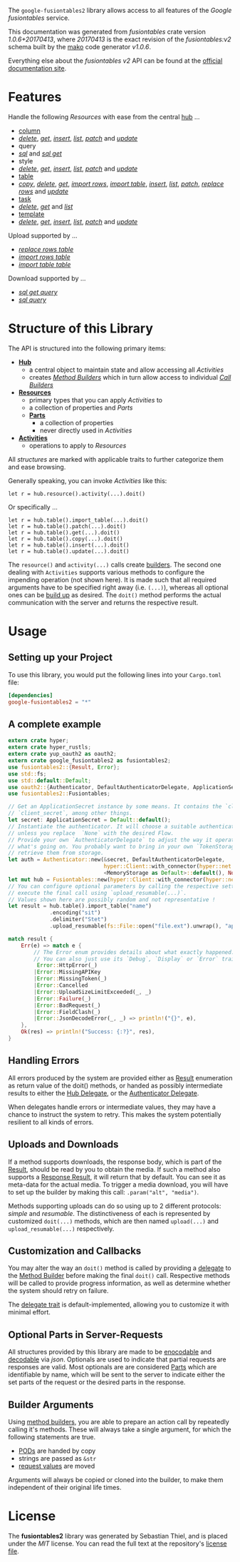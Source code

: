 <!---
DO NOT EDIT !
This file was generated automatically from 'src/mako/api/README.md.mako'
DO NOT EDIT !
-->
The `google-fusiontables2` library allows access to all features of the *Google fusiontables* service.

This documentation was generated from *fusiontables* crate version *1.0.6+20170413*, where *20170413* is the exact revision of the *fusiontables:v2* schema built by the [mako](http://www.makotemplates.org/) code generator *v1.0.6*.

Everything else about the *fusiontables* *v2* API can be found at the
[official documentation site](https://developers.google.com/fusiontables).
# Features

Handle the following *Resources* with ease from the central [hub](https://docs.rs/google-fusiontables2/1.0.6+20170413/google_fusiontables2/struct.Fusiontables.html) ... 

* [column](https://docs.rs/google-fusiontables2/1.0.6+20170413/google_fusiontables2/struct.Column.html)
 * [*delete*](https://docs.rs/google-fusiontables2/1.0.6+20170413/google_fusiontables2/struct.ColumnDeleteCall.html), [*get*](https://docs.rs/google-fusiontables2/1.0.6+20170413/google_fusiontables2/struct.ColumnGetCall.html), [*insert*](https://docs.rs/google-fusiontables2/1.0.6+20170413/google_fusiontables2/struct.ColumnInsertCall.html), [*list*](https://docs.rs/google-fusiontables2/1.0.6+20170413/google_fusiontables2/struct.ColumnListCall.html), [*patch*](https://docs.rs/google-fusiontables2/1.0.6+20170413/google_fusiontables2/struct.ColumnPatchCall.html) and [*update*](https://docs.rs/google-fusiontables2/1.0.6+20170413/google_fusiontables2/struct.ColumnUpdateCall.html)
* query
 * [*sql*](https://docs.rs/google-fusiontables2/1.0.6+20170413/google_fusiontables2/struct.QuerySqlCall.html) and [*sql get*](https://docs.rs/google-fusiontables2/1.0.6+20170413/google_fusiontables2/struct.QuerySqlGetCall.html)
* style
 * [*delete*](https://docs.rs/google-fusiontables2/1.0.6+20170413/google_fusiontables2/struct.StyleDeleteCall.html), [*get*](https://docs.rs/google-fusiontables2/1.0.6+20170413/google_fusiontables2/struct.StyleGetCall.html), [*insert*](https://docs.rs/google-fusiontables2/1.0.6+20170413/google_fusiontables2/struct.StyleInsertCall.html), [*list*](https://docs.rs/google-fusiontables2/1.0.6+20170413/google_fusiontables2/struct.StyleListCall.html), [*patch*](https://docs.rs/google-fusiontables2/1.0.6+20170413/google_fusiontables2/struct.StylePatchCall.html) and [*update*](https://docs.rs/google-fusiontables2/1.0.6+20170413/google_fusiontables2/struct.StyleUpdateCall.html)
* [table](https://docs.rs/google-fusiontables2/1.0.6+20170413/google_fusiontables2/struct.Table.html)
 * [*copy*](https://docs.rs/google-fusiontables2/1.0.6+20170413/google_fusiontables2/struct.TableCopyCall.html), [*delete*](https://docs.rs/google-fusiontables2/1.0.6+20170413/google_fusiontables2/struct.TableDeleteCall.html), [*get*](https://docs.rs/google-fusiontables2/1.0.6+20170413/google_fusiontables2/struct.TableGetCall.html), [*import rows*](https://docs.rs/google-fusiontables2/1.0.6+20170413/google_fusiontables2/struct.TableImportRowCall.html), [*import table*](https://docs.rs/google-fusiontables2/1.0.6+20170413/google_fusiontables2/struct.TableImportTableCall.html), [*insert*](https://docs.rs/google-fusiontables2/1.0.6+20170413/google_fusiontables2/struct.TableInsertCall.html), [*list*](https://docs.rs/google-fusiontables2/1.0.6+20170413/google_fusiontables2/struct.TableListCall.html), [*patch*](https://docs.rs/google-fusiontables2/1.0.6+20170413/google_fusiontables2/struct.TablePatchCall.html), [*replace rows*](https://docs.rs/google-fusiontables2/1.0.6+20170413/google_fusiontables2/struct.TableReplaceRowCall.html) and [*update*](https://docs.rs/google-fusiontables2/1.0.6+20170413/google_fusiontables2/struct.TableUpdateCall.html)
* [task](https://docs.rs/google-fusiontables2/1.0.6+20170413/google_fusiontables2/struct.Task.html)
 * [*delete*](https://docs.rs/google-fusiontables2/1.0.6+20170413/google_fusiontables2/struct.TaskDeleteCall.html), [*get*](https://docs.rs/google-fusiontables2/1.0.6+20170413/google_fusiontables2/struct.TaskGetCall.html) and [*list*](https://docs.rs/google-fusiontables2/1.0.6+20170413/google_fusiontables2/struct.TaskListCall.html)
* [template](https://docs.rs/google-fusiontables2/1.0.6+20170413/google_fusiontables2/struct.Template.html)
 * [*delete*](https://docs.rs/google-fusiontables2/1.0.6+20170413/google_fusiontables2/struct.TemplateDeleteCall.html), [*get*](https://docs.rs/google-fusiontables2/1.0.6+20170413/google_fusiontables2/struct.TemplateGetCall.html), [*insert*](https://docs.rs/google-fusiontables2/1.0.6+20170413/google_fusiontables2/struct.TemplateInsertCall.html), [*list*](https://docs.rs/google-fusiontables2/1.0.6+20170413/google_fusiontables2/struct.TemplateListCall.html), [*patch*](https://docs.rs/google-fusiontables2/1.0.6+20170413/google_fusiontables2/struct.TemplatePatchCall.html) and [*update*](https://docs.rs/google-fusiontables2/1.0.6+20170413/google_fusiontables2/struct.TemplateUpdateCall.html)


Upload supported by ...

* [*replace rows table*](https://docs.rs/google-fusiontables2/1.0.6+20170413/google_fusiontables2/struct.TableReplaceRowCall.html)
* [*import rows table*](https://docs.rs/google-fusiontables2/1.0.6+20170413/google_fusiontables2/struct.TableImportRowCall.html)
* [*import table table*](https://docs.rs/google-fusiontables2/1.0.6+20170413/google_fusiontables2/struct.TableImportTableCall.html)

Download supported by ...

* [*sql get query*](https://docs.rs/google-fusiontables2/1.0.6+20170413/google_fusiontables2/struct.QuerySqlGetCall.html)
* [*sql query*](https://docs.rs/google-fusiontables2/1.0.6+20170413/google_fusiontables2/struct.QuerySqlCall.html)



# Structure of this Library

The API is structured into the following primary items:

* **[Hub](https://docs.rs/google-fusiontables2/1.0.6+20170413/google_fusiontables2/struct.Fusiontables.html)**
    * a central object to maintain state and allow accessing all *Activities*
    * creates [*Method Builders*](https://docs.rs/google-fusiontables2/1.0.6+20170413/google_fusiontables2/trait.MethodsBuilder.html) which in turn
      allow access to individual [*Call Builders*](https://docs.rs/google-fusiontables2/1.0.6+20170413/google_fusiontables2/trait.CallBuilder.html)
* **[Resources](https://docs.rs/google-fusiontables2/1.0.6+20170413/google_fusiontables2/trait.Resource.html)**
    * primary types that you can apply *Activities* to
    * a collection of properties and *Parts*
    * **[Parts](https://docs.rs/google-fusiontables2/1.0.6+20170413/google_fusiontables2/trait.Part.html)**
        * a collection of properties
        * never directly used in *Activities*
* **[Activities](https://docs.rs/google-fusiontables2/1.0.6+20170413/google_fusiontables2/trait.CallBuilder.html)**
    * operations to apply to *Resources*

All *structures* are marked with applicable traits to further categorize them and ease browsing.

Generally speaking, you can invoke *Activities* like this:

```Rust,ignore
let r = hub.resource().activity(...).doit()
```

Or specifically ...

```ignore
let r = hub.table().import_table(...).doit()
let r = hub.table().patch(...).doit()
let r = hub.table().get(...).doit()
let r = hub.table().copy(...).doit()
let r = hub.table().insert(...).doit()
let r = hub.table().update(...).doit()
```

The `resource()` and `activity(...)` calls create [builders][builder-pattern]. The second one dealing with `Activities` 
supports various methods to configure the impending operation (not shown here). It is made such that all required arguments have to be 
specified right away (i.e. `(...)`), whereas all optional ones can be [build up][builder-pattern] as desired.
The `doit()` method performs the actual communication with the server and returns the respective result.

# Usage

## Setting up your Project

To use this library, you would put the following lines into your `Cargo.toml` file:

```toml
[dependencies]
google-fusiontables2 = "*"
```

## A complete example

```Rust
extern crate hyper;
extern crate hyper_rustls;
extern crate yup_oauth2 as oauth2;
extern crate google_fusiontables2 as fusiontables2;
use fusiontables2::{Result, Error};
use std::fs;
use std::default::Default;
use oauth2::{Authenticator, DefaultAuthenticatorDelegate, ApplicationSecret, MemoryStorage};
use fusiontables2::Fusiontables;

// Get an ApplicationSecret instance by some means. It contains the `client_id` and 
// `client_secret`, among other things.
let secret: ApplicationSecret = Default::default();
// Instantiate the authenticator. It will choose a suitable authentication flow for you, 
// unless you replace  `None` with the desired Flow.
// Provide your own `AuthenticatorDelegate` to adjust the way it operates and get feedback about 
// what's going on. You probably want to bring in your own `TokenStorage` to persist tokens and
// retrieve them from storage.
let auth = Authenticator::new(&secret, DefaultAuthenticatorDelegate,
                              hyper::Client::with_connector(hyper::net::HttpsConnector::new(hyper_rustls::TlsClient::new())),
                              <MemoryStorage as Default>::default(), None);
let mut hub = Fusiontables::new(hyper::Client::with_connector(hyper::net::HttpsConnector::new(hyper_rustls::TlsClient::new())), auth);
// You can configure optional parameters by calling the respective setters at will, and
// execute the final call using `upload_resumable(...)`.
// Values shown here are possibly random and not representative !
let result = hub.table().import_table("name")
             .encoding("sit")
             .delimiter("Stet")
             .upload_resumable(fs::File::open("file.ext").unwrap(), "application/octet-stream".parse().unwrap());

match result {
    Err(e) => match e {
        // The Error enum provides details about what exactly happened.
        // You can also just use its `Debug`, `Display` or `Error` traits
         Error::HttpError(_)
        |Error::MissingAPIKey
        |Error::MissingToken(_)
        |Error::Cancelled
        |Error::UploadSizeLimitExceeded(_, _)
        |Error::Failure(_)
        |Error::BadRequest(_)
        |Error::FieldClash(_)
        |Error::JsonDecodeError(_, _) => println!("{}", e),
    },
    Ok(res) => println!("Success: {:?}", res),
}

```
## Handling Errors

All errors produced by the system are provided either as [Result](https://docs.rs/google-fusiontables2/1.0.6+20170413/google_fusiontables2/enum.Result.html) enumeration as return value of 
the doit() methods, or handed as possibly intermediate results to either the 
[Hub Delegate](https://docs.rs/google-fusiontables2/1.0.6+20170413/google_fusiontables2/trait.Delegate.html), or the [Authenticator Delegate](https://docs.rs/yup-oauth2/*/yup_oauth2/trait.AuthenticatorDelegate.html).

When delegates handle errors or intermediate values, they may have a chance to instruct the system to retry. This 
makes the system potentially resilient to all kinds of errors.

## Uploads and Downloads
If a method supports downloads, the response body, which is part of the [Result](https://docs.rs/google-fusiontables2/1.0.6+20170413/google_fusiontables2/enum.Result.html), should be
read by you to obtain the media.
If such a method also supports a [Response Result](https://docs.rs/google-fusiontables2/1.0.6+20170413/google_fusiontables2/trait.ResponseResult.html), it will return that by default.
You can see it as meta-data for the actual media. To trigger a media download, you will have to set up the builder by making
this call: `.param("alt", "media")`.

Methods supporting uploads can do so using up to 2 different protocols: 
*simple* and *resumable*. The distinctiveness of each is represented by customized 
`doit(...)` methods, which are then named `upload(...)` and `upload_resumable(...)` respectively.

## Customization and Callbacks

You may alter the way an `doit()` method is called by providing a [delegate](https://docs.rs/google-fusiontables2/1.0.6+20170413/google_fusiontables2/trait.Delegate.html) to the 
[Method Builder](https://docs.rs/google-fusiontables2/1.0.6+20170413/google_fusiontables2/trait.CallBuilder.html) before making the final `doit()` call. 
Respective methods will be called to provide progress information, as well as determine whether the system should 
retry on failure.

The [delegate trait](https://docs.rs/google-fusiontables2/1.0.6+20170413/google_fusiontables2/trait.Delegate.html) is default-implemented, allowing you to customize it with minimal effort.

## Optional Parts in Server-Requests

All structures provided by this library are made to be [enocodable](https://docs.rs/google-fusiontables2/1.0.6+20170413/google_fusiontables2/trait.RequestValue.html) and 
[decodable](https://docs.rs/google-fusiontables2/1.0.6+20170413/google_fusiontables2/trait.ResponseResult.html) via *json*. Optionals are used to indicate that partial requests are responses 
are valid.
Most optionals are are considered [Parts](https://docs.rs/google-fusiontables2/1.0.6+20170413/google_fusiontables2/trait.Part.html) which are identifiable by name, which will be sent to 
the server to indicate either the set parts of the request or the desired parts in the response.

## Builder Arguments

Using [method builders](https://docs.rs/google-fusiontables2/1.0.6+20170413/google_fusiontables2/trait.CallBuilder.html), you are able to prepare an action call by repeatedly calling it's methods.
These will always take a single argument, for which the following statements are true.

* [PODs][wiki-pod] are handed by copy
* strings are passed as `&str`
* [request values](https://docs.rs/google-fusiontables2/1.0.6+20170413/google_fusiontables2/trait.RequestValue.html) are moved

Arguments will always be copied or cloned into the builder, to make them independent of their original life times.

[wiki-pod]: http://en.wikipedia.org/wiki/Plain_old_data_structure
[builder-pattern]: http://en.wikipedia.org/wiki/Builder_pattern
[google-go-api]: https://github.com/google/google-api-go-client

# License
The **fusiontables2** library was generated by Sebastian Thiel, and is placed 
under the *MIT* license.
You can read the full text at the repository's [license file][repo-license].

[repo-license]: https://github.com/Byron/google-apis-rsblob/master/LICENSE.md
